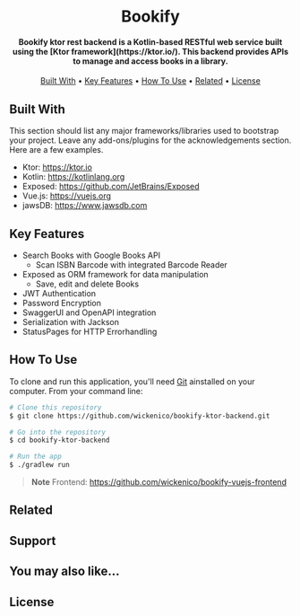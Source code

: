 <h1 align="center">
  Bookify
  <br>
</h1>

<h4 align="center">Bookify ktor rest backend is a Kotlin-based RESTful web service built using the [Ktor framework](https://ktor.io/). This backend provides APIs to manage and access books in a library.</a></h4>

<p align="center">
  <a href="#built-with">Built With</a> •
  <a href="#key-features">Key Features</a> •
  <a href="#how-to-use">How To Use</a> •
  <a href="#related">Related</a> •
  <a href="#license">License</a>
</p>

## Built With

This section should list any major frameworks/libraries used to bootstrap your project. Leave any add-ons/plugins for the acknowledgements section. Here are a few examples.

- Ktor: https://ktor.io
- Kotlin: https://kotlinlang.org
- Exposed: https://github.com/JetBrains/Exposed
- Vue.js: https://vuejs.org
- jawsDB: https://www.jawsdb.com 


## Key Features

* Search Books with Google Books API
   - Scan ISBN Barcode with integrated Barcode Reader
* Exposed as ORM framework for data manipulation 
   - Save, edit and delete Books
* JWT Authentication
* Password Encryption 
* SwaggerUI and OpenAPI integration
* Serialization with Jackson
* StatusPages for HTTP Errorhandling


## How To Use

To clone and run this application, you'll need [Git](https://git-scm.com) ainstalled on your computer. From your command line:

```bash
# Clone this repository
$ git clone https://github.com/wickenico/bookify-ktor-backend.git

# Go into the repository
$ cd bookify-ktor-backend

# Run the app
$ ./gradlew run
```

> **Note**
Frontend: https://github.com/wickenico/bookify-vuejs-frontend

## Related

## Support

## You may also like...

## License

